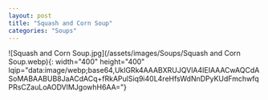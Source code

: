 ```yaml
---
layout: post
title: "Squash and Corn Soup"
categories: "Soups"
---
```

![Squash and Corn Soup.jpg](/assets/images/Soups/Squash and Corn Soup.webp){: width="400" height="400" lqip="data:image/webp;base64,UklGRk4AAABXRUJQVlA4IEIAAACwAQCdASoMABAABUB8JaACdACq+fRkAPulSiq9i40L4reHfsWdNnDPyKUdFmchwfqPRsCZauLoAODVlMJgowhH6AA="}


